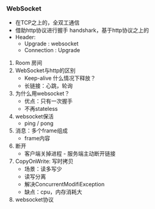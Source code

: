 ### WebSocket

- 在TCP之上的，全双工通信
- 借助http协议进行握手 handshark，基于http协议之上的
- Header:
  - Upgrade : websocket
  - Connection : Upgrade



1. Room 房间
2. WebSocket与http的区别
   - Keep-alive 什么情况下释放？
   - 长链接：心跳，轮询
3. 为什么用websocket？
   - 优点：只有一次握手
   - 不再stateless
4. websocket保活
   - ping / pong
5. 消息：多个frame组成
   - frame内容
6. 断开
   - 客户端关掉进程 - 服务端主动断开链接
7. CopyOnWrite: 写时拷贝
   - 场景：读多写少
   - 读写分离
   - 解决ConcurrentModifiException
   - 缺点：cpu，内存消耗大
8. websocket协议









